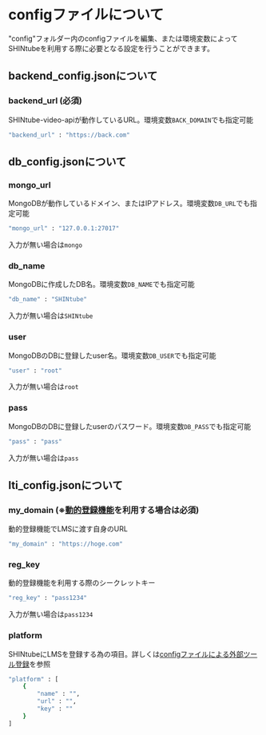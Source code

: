 # configファイルについて
"config"フォルダー内のconfigファイルを編集、または環境変数によってSHINtubeを利用する際に必要となる設定を行うことができます。

## backend_config.jsonについて
### backend_url (必須)
SHINtube-video-apiが動作しているURL。環境変数`BACK_DOMAIN`でも指定可能
```bash
"backend_url" : "https://back.com"
```

## db_config.jsonについて
### mongo_url 
MongoDBが動作しているドメイン、またはIPアドレス。環境変数`DB_URL`でも指定可能
```bash
"mongo_url" : "127.0.0.1:27017" 
```
入力が無い場合は`mongo`

### db_name
MongoDBに作成したDB名。環境変数`DB_NAME`でも指定可能
```bash
"db_name" : "SHINtube" 
```
入力が無い場合は`SHINtube`

### user
MongoDBのDBに登録したuser名。環境変数`DB_USER`でも指定可能
```bash
"user" : "root" 
```
入力が無い場合は`root`

### pass
MongoDBのDBに登録したuserのパスワード。環境変数`DB_PASS`でも指定可能
```bash
"pass" : "pass" 
```
入力が無い場合は`pass`

## lti_config.jsonについて

### my_domain (※[動的登録機能](./RegistrationLMS.md)を利用する場合は必須)
動的登録機能でLMSに渡す自身のURL
```bash
"my_domain" : "https://hoge.com"
```

### reg_key 
動的登録機能を利用する際のシークレットキー
```bash
"reg_key" : "pass1234"
```
入力が無い場合は`pass1234`

### platform
SHINtubeにLMSを登録する為の項目。詳しくは[configファイルによる外部ツール登録](./RegistrationLMS.md#lti_configファイルによる外部ツール登録)を参照
```bash
"platform" : [
    {
        "name" : "",
        "url" : "", 
        "key" : ""
    }
]
```